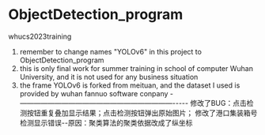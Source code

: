 # ObjectDetection_program
whucs2023training
1. remember to change names "YOLOv6" in this project  to ObjectDetection_program
2. this is only final work for summer training in school of computer Wuhan University, and it is not used for any business situation
3. the frame YOLOv6 is forked from meituan, and the dataset I used is provided by wuhan fannuo software conpany
-——————————————————————-----
修改了BUG：点击检测按钮重复叠加显示结果；点击检测按钮弹出原始图片；
修改了港口集装箱号检测显示错误--原因：聚类算法的聚类依据改成了纵坐标
